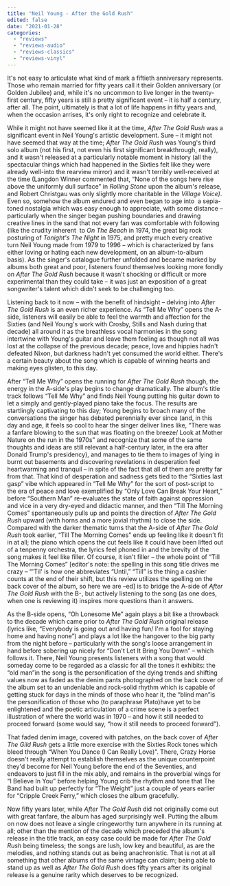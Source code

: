 ```yaml
---
title: "Neil Young - After the Gold Rush"
edited: false
date: "2021-01-28"
categories:
  - "reviews"
  - "reviews-audio"
  - "reviews-classics"
  - "reviews-vinyl"
---
```


It's not easy to articulate what kind of mark a fiftieth anniversary represents. Those who remain married for fifty years call it their Golden anniversary (or Golden Jubilee) and, while it's no uncommon to live longer in the twenty-first century, fifty years is still a pretty significant event – it is half a century, after all. The point, ultimately is that a lot of life happens in fifty years and, when the occasion arrises, it's only right to recognize and celebrate it.

While it might not have seemed like it at the time, _After The Gold Rush_ was a significant event in Neil Young's artistic development. Sure – it might not have seemed that way at the time; _After The Gold Rush_ was Young's third solo album (not his first, not even his first significant breakthrough, really), and it wasn't released at a particularly notable moment in history (all the spectacular things which had happened in the Sixties felt like they were already well-into the rearview mirror) and it wasn't terribly well-received at the time (Langdon Winner commented that, “None of the songs here rise above the uniformly dull surface” in _Rolling Stone_ upon the album's release, and Robert Christgau was only slightly more charitable in the _Village Voice)_. Even so, somehow the album endured and even began to age into  a sepia-toned nostalgia which was easy enough to appreciate, with some distance – particularly when the singer began pushing boundaries and drawing creative lines in the sand that not every fan was comfortable with following (like the crudity inherent  to _On The Beach_ in 1974, the great big rock posturing of _Tonight's The Night_ in 1975, and pretty much every creative turn Neil Young made from 1979 to 1996 – which is characterized by fans either loving or hating each new development, on an album-to-album basis). As the singer's catalogue further unfolded and became marked by albums both great and poor, listeners found themselves looking more fondly on _After The Gold Rush_ because it wasn't shocking or difficult or more experimental than they could take – it was just an exposition of a great songwriter's talent which didn't seek to be challenging too.

Listening back to it now – with the benefit of hindsight – delving into _After The Gold Rush_ is an even richer experience. As “Tell Me Why” opens the A-side, listeners will easily be able to feel the warmth and affection for the Sixties (and Neil Young's work with Crosby, Stills and Nash during that decade) all around it as the breathless vocal harmonies in the song intertwine with Young's guitar and leave them feeling as though not all was lost at the collapse of the previous decade; peace, love and hippies hadn't defeated Nixon, but darkness hadn't yet consumed the world either. There's a certain beauty about the song which is capable of winning hearts and making eyes glisten, to this day.

After “Tell Me Why” opens the running for _After The Gold Rush_ though, the energy in the A-side's play begins to change dramatically. The album's title track follows “Tell Me Why” and finds Neil Young putting his guitar down to let a simply and gently-played piano take the focus. The results are startlingly captivating to this day; Young begins to broach many of the conversations the singer has debated perennially ever since (and, in this day and age, it feels so cool to hear the singer deliver lines like, “There was a fanfare blowing to the sun that was floating on the breeze/ Look at Mother Nature on the run in the 1970s” and recognize that some of the same thoughts and ideas are still relevant a half-century later, in the era after Donald Trump's presidency), and manages to tie them to images of lying in burnt out basements and discovering revelations in desperation feel heartwarming and tranquil – in spite of the fact that all of them are pretty far from that. That kind of desperation and sadness gets tied to the “Sixties last gasp” vibe which appeared in “Tell Me Why” for the sort of post-script to the era of peace and love exemplified by “Only Love Can Break Your Heart,” before “Southern Man” re-evaluates the state of faith against oppression and vice in a very dry-eyed and didactic manner, and then “Till The Morning Comes” spontaneously pulls up and points the direction of _After The Gold Rush_ upward (with horns and a more jovial rhythm) to close the side. Compared with the darker thematic turns that the A-side of _After The Gold Rush_ took earlier, “Till The Morning Comes” ends up feeling like it doesn't fit in at all; the piano which opens the cut feels like it could have been lifted out of a tenpenny orchestra, the lyrics feel phoned in and the brevity of the song makes it feel like filler. Of course, it isn't filler – the whole point of “Till The Morning Comes” \[editor's note: the spelling in this song title drives me crazy – “'Til' is how one abbreviates “Until,” “Till” is the thing a cashier counts at the end of their shift, but this review utilizes the spelling on the back cover of the album, so here we are –ed\] is to bridge the A-side of _After The Gold Rush_ with the B-, but actively listening to the song (as one does, when one is reviewing it) inspires more questions than it answers.

As the B-side opens, “Oh Lonesome Me” again plays a bit like a throwback to the decade which came prior to _After The Gold Rush_ original release (lyrics like, “Everybody is going out and having fun/ I'm a fool for staying home and having none”) and plays a lot like the hangover to the big party from the night before – particularly with the song's loose arrangement in hand before sobering up nicely for “Don't Let It Bring You Down” – which follows it. There, Neil Young presents listeners with a song that would someday come to be regarded as a classic for all the tones it exhibits: the “old man”in the song is the personification of the dying trends and shifting values now as faded as the denim pants photographed on the back cover of the album set to an undeniable and rock-solid rhythm which is capable of getting stuck for days in the minds of those who hear it, the “blind man”is the personification of those who (to paraphrase Plato)have yet to be enlightened and the poetic articulation of a crime scene is a perfect illustration of where the world was in 1970 – and how it still needed to proceed forward (some would say, “how it still needs to proceed forward”).

That faded denim image, covered with patches, on the back cover of _After The Gild Rush_ gets a little more exercise with the Sixties Rock tones which bleed through “When You Dance (I Can Really Love)”. There, Crazy Horse doesn't really attempt to establish themselves as the unique counterpoint they'd become for Neil Young before the end of the Seventies, and endeavors to just fill in the mix ably, and remains in the proverbial wings for “I Believe In You” before helping Young crib the rhythm and tone that The Band had built up perfectly for “The Weight” just a couple of years earlier for “Cripple Creek Ferry,” which closes the album gracefully.

Now fifty years later, while _After The Gold Rush_ did not originally come out with great fanfare, the album has aged surprisingly well. Putting the album on now does not leave a single cringeworthy turn anywhere in its running at all; other than the mention of the decade which preceded the album's release in the title track, an easy case could be made for _After The Gold Rush_ being timeless; the songs are lush, low key and beautiful, as are the melodies, and nothing stands out as being anachronistic. That is not at all something that other albums of the same vintage can claim; being able to stand up as well as _After The Gold Rush_ does fifty years after its original release is a genuine rarity which deserves to be recognized.
